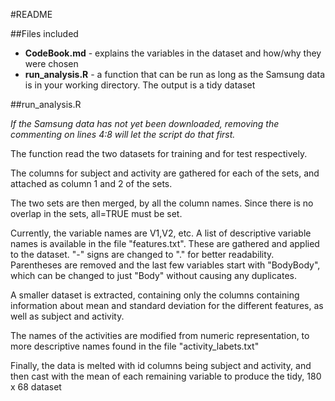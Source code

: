 #README  

##Files included
+  __CodeBook.md__ - explains the variables in the dataset and how/why they were chosen
+  __run_analysis.R__ - a function that can be run as long as the Samsung data is in your working directory. The output is a tidy dataset

	
##run_analysis.R

_If the Samsung data has not yet been downloaded, removing the commenting on lines 4:8 will let the script do that first._

The function read the two datasets for training and for test respectively.

The columns for subject and activity are gathered for each of the sets, and attached as column 1 and 2 of the sets.

The two sets are then merged, by all the column names. Since there is no overlap in the sets, all=TRUE must be set.

Currently, the variable names are V1,V2, etc. A list of descriptive variable names is available in the file "features.txt". These are gathered and 
applied to the dataset. "-" signs are changed to "." for better readability. Parentheses are removed and the last few variables start with "BodyBody",
which can be changed to just "Body" without causing any duplicates.

A smaller dataset is extracted, containing only the columns containing information about mean and standard deviation for the different features, as well as
subject and activity.

The names of the activities are modified from numeric representation, to more descriptive names found in the file "activity_labets.txt"

Finally, the data is melted with id columns being subject and activity, and then cast with the mean of each remaining variable to produce the tidy, 180 x 68 dataset
